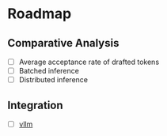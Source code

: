 # Roadmap

## Comparative Analysis
- [ ] Average acceptance rate of drafted tokens
- [ ] Batched inference
- [ ] Distributed inference

## Integration
- [ ] [vllm](https://github.com/vllm-project/vllm)